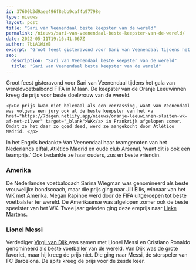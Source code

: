 ```yaml
---
id: 37600b3d9aee496f8ebb9caf4b97798e
type: nieuws
layout: post
title: "Sari van Veenendaal beste keepster van de wereld"
permalink: /nieuws/sari-van-veenendaal-beste-keepster-van-de-wereld/
date: 2022-05-11T19:16:41.067Z
author: 7biA1WiYB
excerpt: "Groot feest gisteravond voor Sari van Veenendaal tijdens het gala van wereldvoetbalbond FIFA in Milaan. De keepster van de Oranje Leeuwinnen kreeg de prijs voor beste doelvrouw van de wereld.  "
seo:
  description: "Sari van Veenendaal beste keepster van de wereld"
  title: "Sari van Veenendaal beste keepster van de wereld"
---
```

Groot feest gisteravond voor Sari van Veenendaal tijdens het gala van wereldvoetbalbond FIFA in Milaan. De keepster van de Oranje Leeuwinnen kreeg de prijs voor beste doelvrouw van de wereld.  

    <p>De prijs kwam niet helemaal als een verrassing, want van Veenendaal was volgens een jury ook al de beste keepster van het <a href="https://7dagen.netlify.app/nieuws/oranje-leeuwinnen-sluiten-wk-af-met-zilver" target="_blank">WK</a> in Frankrijk afgelopen zomer. Omdat ze het daar zo goed deed, werd ze aangekocht door Atlético Madrid. </p>
<p>In het Engels bedankte Van Veenendaal haar teamgenoten van het Nederlands elftal, Atlético Madrid en oude club Arsenal, 'want dit is ook een teamprijs.' Ook bedankte ze haar ouders, zus en beste vriendin.</p>
<h3>Amerika</h3>
<p>De Nederlandse voetbalcoach Sarina Wiegman was genomineerd als beste vrouwelijke bondscoach, maar die prijs ging naar Jill Ellis, winnaar van het WK met Amerika. Megan Rapinoe werd door de FIFA uitgeroepen tot beste voetbalster ter wereld. De Amerikaanse was afgelopen zomer ook de beste speelster van het WK. Twee jaar geleden ging deze ereprijs naar <a href="https://7dagen.netlify.app/nieuws/beste-voetbalster-lieke-martens-7-feiten" target="_blank">Lieke Martens</a>.</p>
<h3>Lionel Messi</h3>
<p>Verdediger <a href="https://7dagen.netlify.app/nieuws/wordt-virgil-van-dijk-beste-voetballer-van-de-wereld" target="_blank">Virgil van Dijk </a>was samen met Lionel Messi en Cristiano Ronaldo genomineerd als beste voetballer van de wereld. Van Dijk was de grote favoriet, maar hij kreeg de prijs niet. Die ging naar Messi, de sterspeler van FC Barcelona. De spits kreeg de prijs voor de zesde keer.</p>  
